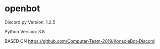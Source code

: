 # openbot

Discord.py Version: 1.2.5

Python Version: 3.8

BASED ON https://github.com/Computer-Team-2019/KonsoleBot-Discord

